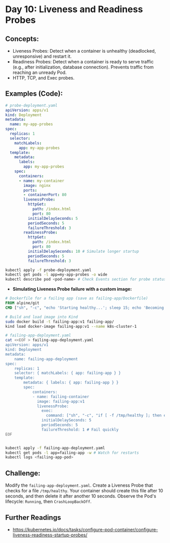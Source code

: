 # **Day 10: Liveness and Readiness Probes**

## **Concepts:**
* Liveness Probes: Detect when a container is unhealthy (deadlocked, unresponsive) and restart it.
* Readiness Probes: Detect when a container is ready to serve traffic (e.g., after initialization, database connection). Prevents traffic from reaching an unready Pod.
* HTTP, TCP, and Exec probes.

## **Examples (Code):**
```yaml
# probe-deployment.yaml
apiVersion: apps/v1
kind: Deployment
metadata:
  name: my-app-probes
spec:
  replicas: 1
  selector:
    matchLabels:
      app: my-app-probes
  template:
    metadata:
      labels:
        app: my-app-probes
    spec:
      containers:
      - name: my-container
        image: nginx
        ports:
        - containerPort: 80
        livenessProbe:
          httpGet:
            path: /index.html
            port: 80
          initialDelaySeconds: 5
          periodSeconds: 5
          failureThreshold: 3
        readinessProbe:
          httpGet:
            path: /index.html
            port: 80
          initialDelaySeconds: 10 # Simulate longer startup
          periodSeconds: 5
          failureThreshold: 3

```

```bash
kubectl apply -f probe-deployment.yaml
kubectl get pods -l app=my-app-probes -o wide
kubectl describe pod <pod-name> # Check Events section for probe status
```

* **Simulating Liveness Probe failure with a custom image:**
```dockerfile
# Dockerfile for a failing app (save as failing-app/Dockerfile)
FROM alpine/git
CMD ["sh", "-c", "echo 'Starting healthy...'; sleep 15; echo 'Becoming unhealthy and exiting...'; exit 1"]
```

```bash
# Build and load image into Kind
sudo docker build -t failing-app:v1 failing-app/
kind load docker-image failing-app:v1 --name k8s-cluster-1

# failing-app-deployment.yaml
cat <<EOF > failing-app-deployment.yaml
apiVersion: apps/v1
kind: Deployment
metadata:
    name: failing-app-deployment
spec:
    replicas: 1
    selector: { matchLabels: { app: failing-app } }
    template:
        metadata: { labels: { app: failing-app } }
        spec:
            containers:
            - name: failing-container
              image: failing-app:v1
              livenessProbe:
                exec:
                  command: ["sh", "-c", "if [ -f /tmp/healthy ]; then exit 0; else exit 1; fi"]
                initialDelaySeconds: 5
                periodSeconds: 5
                failureThreshold: 1 # Fail quickly
EOF


kubectl apply -f failing-app-deployment.yaml
kubectl get pods -l app=failing-app -w # Watch for restarts
kubectl logs <failing-app-pod>
```

## **Challenge:** 
Modify the `failing-app-deployment.yaml`. Create a Liveness Probe that checks for a file `/tmp/healthy`. Your container should create this file after 10 seconds, and then delete it after another 10 seconds. Observe the Pod's lifecycle: `Running`, then `CrashLoopBackOff`.

## Further Readings
* https://kubernetes.io/docs/tasks/configure-pod-container/configure-liveness-readiness-startup-probes/